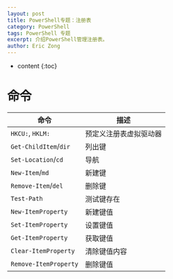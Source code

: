 ```yaml
---
layout: post
title: PowerShell专题：注册表
category: PowerShell
tags: PowerShell 专题
excerpt: 介绍PowerShell管理注册表。
author: Eric Zong
---
```


* content
{:toc}

# 命令

| 命令                  | 描述                   |
| --------------------- | ---------------------- |
| `HKCU:`, `HKLM:`      | 预定义注册表虚拟驱动器 |
| `Get-ChildItem`/`dir` | 列出键                 |
| `Set-Location`/`cd`   | 导航                   |
| `New-Item`/`md`       | 新建键                 |
| `Remove-Item`/`del`   | 删除键                 |
| `Test-Path`           | 测试键存在             |
| `New-ItemProperty`    | 新建键值               |
| `Set-ItemProperty`    | 设置键值               |
| `Get-ItemProperty`    | 获取键值               |
| `Clear-ItemProperty`  | 清除键值内容           |
| `Remove-ItemProperty` | 删除键值               |

